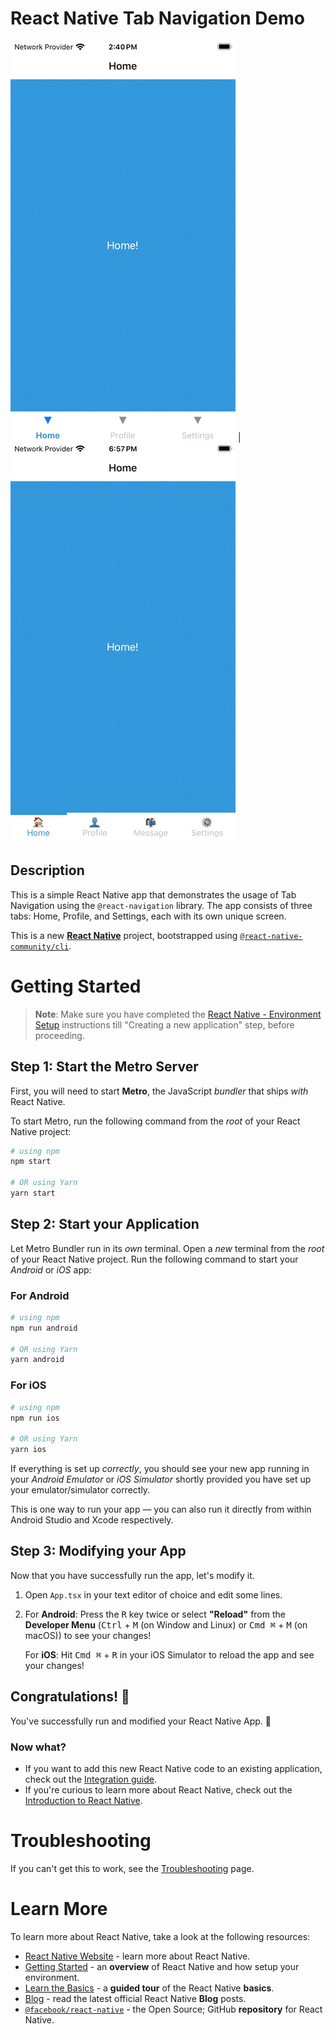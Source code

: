 # React Native Tab Navigation Demo

![React Native Tab Navigation Demo](assets/demo.gif) | ![React Native Tab Navigation Demo with Icons](https://github.com/amoltdhage/ReactNavigation-TabNavigatorApp/blob/main/assets/demo-with-icons.gif)



## Description

This is a simple React Native app that demonstrates the usage of Tab Navigation using the `@react-navigation` library. The app consists of three tabs: Home, Profile, and Settings, each with its own unique screen.

This is a new [**React Native**](https://reactnative.dev) project, bootstrapped using [`@react-native-community/cli`](https://github.com/react-native-community/cli).

# Getting Started

>**Note**: Make sure you have completed the [React Native - Environment Setup](https://reactnative.dev/docs/environment-setup) instructions till "Creating a new application" step, before proceeding.

## Step 1: Start the Metro Server

First, you will need to start **Metro**, the JavaScript _bundler_ that ships _with_ React Native.

To start Metro, run the following command from the _root_ of your React Native project:

```bash
# using npm
npm start

# OR using Yarn
yarn start
```

## Step 2: Start your Application

Let Metro Bundler run in its _own_ terminal. Open a _new_ terminal from the _root_ of your React Native project. Run the following command to start your _Android_ or _iOS_ app:

### For Android

```bash
# using npm
npm run android

# OR using Yarn
yarn android
```

### For iOS

```bash
# using npm
npm run ios

# OR using Yarn
yarn ios
```

If everything is set up _correctly_, you should see your new app running in your _Android Emulator_ or _iOS Simulator_ shortly provided you have set up your emulator/simulator correctly.

This is one way to run your app — you can also run it directly from within Android Studio and Xcode respectively.

## Step 3: Modifying your App

Now that you have successfully run the app, let's modify it.

1. Open `App.tsx` in your text editor of choice and edit some lines.
2. For **Android**: Press the <kbd>R</kbd> key twice or select **"Reload"** from the **Developer Menu** (<kbd>Ctrl</kbd> + <kbd>M</kbd> (on Window and Linux) or <kbd>Cmd ⌘</kbd> + <kbd>M</kbd> (on macOS)) to see your changes!

   For **iOS**: Hit <kbd>Cmd ⌘</kbd> + <kbd>R</kbd> in your iOS Simulator to reload the app and see your changes!

## Congratulations! :tada:

You've successfully run and modified your React Native App. :partying_face:

### Now what?

- If you want to add this new React Native code to an existing application, check out the [Integration guide](https://reactnative.dev/docs/integration-with-existing-apps).
- If you're curious to learn more about React Native, check out the [Introduction to React Native](https://reactnative.dev/docs/getting-started).

# Troubleshooting

If you can't get this to work, see the [Troubleshooting](https://reactnative.dev/docs/troubleshooting) page.

# Learn More

To learn more about React Native, take a look at the following resources:

- [React Native Website](https://reactnative.dev) - learn more about React Native.
- [Getting Started](https://reactnative.dev/docs/environment-setup) - an **overview** of React Native and how setup your environment.
- [Learn the Basics](https://reactnative.dev/docs/getting-started) - a **guided tour** of the React Native **basics**.
- [Blog](https://reactnative.dev/blog) - read the latest official React Native **Blog** posts.
- [`@facebook/react-native`](https://github.com/facebook/react-native) - the Open Source; GitHub **repository** for React Native.


<!-- // import React from 'react';

// import { Text, View, StyleSheet } from 'react-native';

// import { NavigationContainer } from '@react-navigation/native';

// import { createBottomTabNavigator } from '@react-navigation/bottom-tabs';



// const Tab = createBottomTabNavigator();



// const App = () => {

//   return (

//     <NavigationContainer>

//       <Tab.Navigator

//         screenOptions={({ route }) => ({

//           tabBarLabel: ({ focused }) => (

//             <Text style={{ fontWeight: focused ? 'bold' : 'normal', color: focused ? '#3498db' : '#bdc3c7' }}>

//               {route.name}

//             </Text>

//           ),

//         })}

//       >

//         <Tab.Screen name='Home' component={HomeScreen} />

//         <Tab.Screen name='Profile' component={ProfileScreen} />

//         <Tab.Screen name='Settings' component={SettingsScreen} />

//       </Tab.Navigator>

//     </NavigationContainer>

//   );

// };



// const HomeScreen = () => {

//   return (

//     <View style={[styles.container, { backgroundColor: '#3498db' }]}>

//       <Text style={styles.text}>Home!</Text>

//     </View>

//   );

// };



// const ProfileScreen = () => {

//   return (

//     <View style={[styles.container, { backgroundColor: '#2ecc71' }]}>

//       <Text style={styles.text}>Profile!</Text>

//     </View>

//   );

// };



// const SettingsScreen = () => {

//   return (

//     <View style={[styles.container, { backgroundColor: '#e74c3c' }]}>

//       <Text style={styles.text}>Settings!</Text>

//     </View>

//   );

// };



// const styles = StyleSheet.create({

//   container: {

//     flex: 1,

//     justifyContent: 'center',

//     alignItems: 'center',

//   },

//   text: {

//     color: '#fff',

//     fontSize: 18,

//   },

// });



// export default App;



// import React from 'react';

// import { Text, View, StyleSheet } from 'react-native';

// import { NavigationContainer } from '@react-navigation/native';

// import { createBottomTabNavigator } from '@react-navigation/bottom-tabs';



// const Tab = createBottomTabNavigator();



// const App = () => {

//   return (

//     <NavigationContainer>

//       <Tab.Navigator

//         screenOptions={({ route }) => ({

//           tabBarLabel: ({ focused }) => (

//             <Text style={{ fontWeight: focused ? 'bold' : 'normal', color: focused ? '#3498db' : '#bdc3c7' }}>

//               {route.name}

//             </Text>

//           ),

//         })}

//       >

//         <Tab.Screen

//           name='Home'

//           component={HomeScreen}

//           options={{ tabBarIcon: () => <Text>🏠</Text> }}

//         />

//         <Tab.Screen

//           name='Profile'

//           component={ProfileScreen}

//           options={{ tabBarIcon: () => <Text>👤</Text> }}

//         />

//         <Tab.Screen

//           name='Settings'

//           component={SettingsScreen}

//           options={{ tabBarIcon: () => <Text>⚙️</Text> }}

//         />

//       </Tab.Navigator>

//     </NavigationContainer>

//   );

// };



// const HomeScreen = () => {

//   return (

//     <View style={[styles.container, { backgroundColor: '#3498db' }]}>

//       <Text style={styles.text}>Home!</Text>

//     </View>

//   );

// };



// const ProfileScreen = () => {

//   return (

//     <View style={[styles.container, { backgroundColor: '#2ecc71' }]}>

//       <Text style={styles.text}>Profile!</Text>

//     </View>

//   );

// };



// const SettingsScreen = () => {

//   return (

//     <View style={[styles.container, { backgroundColor: '#e74c3c' }]}>

//       <Text style={styles.text}>Settings!</Text>

//     </View>

//   );

// };



// const styles = StyleSheet.create({

//   container: {

//     flex: 1,

//     justifyContent: 'center',

//     alignItems: 'center',

//   },

//   text: {

//     color: '#fff',

//     fontSize: 18,

//   },

// });



// export default App;


-->
